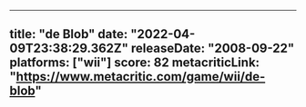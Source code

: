 
---
title: "de Blob"
date: "2022-04-09T23:38:29.362Z"
releaseDate: "2008-09-22"
platforms: ["wii"]
score: 82
metacriticLink: "https://www.metacritic.com/game/wii/de-blob"
---
